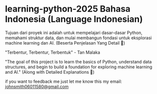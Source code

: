 # learning-python-2025 Bahasa Indonesia (Language Indonesian)
Tujuan dari proyek ini adalah untuk mempelajari dasar-dasar Python, memahami struktur data, dan mulai membangun fondasi untuk eksplorasi machine learning dan AI. (Beserta Penjelasan Yang Detail 🤫)

"Terbentur, Terbentur, Terbentuk" - Tan Malaka





"The goal of this project is to learn the basics of Python, understand data structures, and begin to build a foundation for exploring machine learning and AI." (Along with Detailed Explanations 🤫)

if you want to feedback me just let me know
this my email: johnsmith06011580@gmail.com
